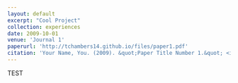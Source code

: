 ```yaml
---
layout: default
excerpt: "Cool Project" 
collection: experiences
date: 2009-10-01
venue: 'Journal 1'
paperurl: 'http://tchambers14.github.io/files/paper1.pdf'
citation: 'Your Name, You. (2009). &quot;Paper Title Number 1.&quot; <i>Journal 1</i>. 1(1).'
---
```


TEST
